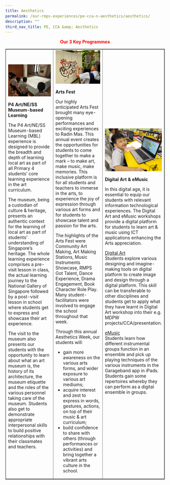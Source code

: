 ```yaml
---
title: Aesthetics
permalink: /our-rmps-experiences/pe-cca-n-aesthetics/aesthetics/
description: ""
third_nav_title: PE, CCA &amp; Aesthetics
---
```

<p style="text-align: center;"><strong><span style="color: #ff0000;">Our&nbsp;3 Key Programmes</span></strong></p>
<table style="border-collapse: collapse; width: 100%;" border="1">
<tbody>
<tr>
<td style="width: 33.3333%;">
<img src="/images/aes1.jpg">
<p><strong>P4 Art/NE/SS Museum-based Learning</strong></p>
<p>The P4 Art/NE/SS Museum-based Learning (MBL) experience is designed to provide the breadth and depth of learning local art as part of all Primary 4 students’ core learning experience in the art curriculum.</p>
<p>The museum, being a custodian of culture &amp; heritage, presents an authentic context for the learning of local art as part of students’ understanding of Singapore’s heritage. The whole learning experience comprises a pre-visit lesson in class, the actual learning journey to the National Gallery of Singapore followed by a post-visit lesson in school where students get to express and showcase their art experience.</p>
<p>The visit to the museum also presents our students with the opportunity to learn about what an art museum is, the history of its architecture, the museum etiquette and the roles of the various personnel taking care of the museum. Students also get to demonstrate appropriate interpersonal skills to build positive relationships with their classmates and teachers.</p>
<p>&nbsp;</p>
</td>
<td style="width: 33.3333%;">
<img src="/images/aes2.jpg">
<p><span style="font-weight: 400;"><strong>Arts Fest</strong></span></p>
<p><span style="font-weight: 400;">Our highly anticipated Arts Fest&nbsp; brought many eye-opening performances and exciting experiences to Radin Mas. This annual event creates the opportunities for students to come together to make a mark – to make art, make music, make memories. This inclusive platform is for all students and teachers to immerse in the arts, to experience the joy of expression through various art forms and for students to showcase talent and passion for the arts.</span></p>
<p><span style="font-weight: 400;">The highlights of the Arts Fest were Community Art Making, Art Making Stations, Music Instruments Showcase, RMPS Got Talent, Dance Experience, Drama Engagement, Book Character Role Play. Many student-facilitators were involved to engage the school throughout that week.</span></p>
<p><span style="font-weight: 400;">Through this annual Aesthetics Week, our students will:</span></p>
<ul style="font-weight: 400;">
<li>gain more awareness on the various arts forms, and wider exposure to various art mediums;</li>
<li>acquire interest and zest to express in words, gestures, actions, on top of their music &amp; art curriculum;</li>
<li>build confidence to share with others (through performances or activities) and bring together a vibrant arts culture in the school.</li>
</ul>
</td>
<td style="width: 33.3333%;">
<img src="/images/aes3.jpg">
<p><span style="font-weight: 400;"><strong>Digital Art &amp; eMusic</strong></span></p>
<p><span style="font-weight: 400;">In this digital age, it is essential to equip our students with relevant information technological experiences. The Digital Art and eMusic workshops provide a digital platform for students to learn art &amp; music using ICT applications enhancing the Arts appreciation.</span></p>
<p><u style="font-weight: 400;">Digital Art</u><br style="font-weight: 400;"><span style="font-weight: 400;">Students explore various designing and imagine-making tools on digital platform to create image and design through a digital platform. This skill can be transferable to other disciplines and students get to apply what they have learnt in Digital Art workshop into their e.g. MDPW projects/CCA/presentation.</span></p>
<p><u style="font-weight: 400;">eMusic</u><br style="font-weight: 400;"><span style="font-weight: 400;">Students learn how different instrumental groups function in an ensemble and pick up playing techniques of the various instruments in the Garageband app in iPads. Students gain some repertoires whereby they can perform as a digital ensemble in groups.</span></p>
</td>
</tr>
</tbody>
</table>